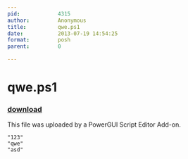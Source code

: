 ```yaml
---
pid:            4315
author:         Anonymous
title:          qwe.ps1
date:           2013-07-19 14:54:25
format:         posh
parent:         0

---
```


# qwe.ps1

### [download](Scripts\4315.ps1)

This file was uploaded by a PowerGUI Script Editor Add-on.

```posh
"123"
"qwe"
"asd"
```

